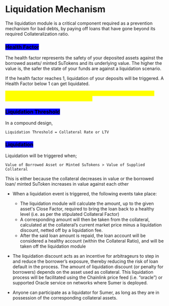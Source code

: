 # Liquidation Mechanism

The liquidation module is a critical component required as a prevention mechanism for bad debts, by paying off loans that have gone beyond its required Collateralization ratio.&#x20;

### <mark style="background-color:blue;">Health Factor</mark>

The health factor represents the safety of your deposited assets against the borrowed assets/ minted SuTokens and its underlying value. The higher the value is, the safer the state of your funds are against a liquidation scenario.&#x20;

If the health factor reaches 1, liquidation of your deposits will be triggered. A Health Factor below 1 can get liquidated.&#x20;

<mark style="color:yellow;">The health factor depends on the liquidation threshold of your collateral against the value of your borrowed funds.</mark>

### <mark style="background-color:blue;">Liquidation Threshold</mark>

In a compound design,&#x20;

```
Liquidation Threshold = Collateral Rate or LTV
```

### <mark style="background-color:blue;">Liquidation</mark>&#x20;

Liquidation will be triggered when;

```
Value of Borrowed Asset or Minted SuTokens > Value of Supplied Collateral 
```

This is either because the collateral decreases in value or the borrowed loan/ minted SuToken increases in value against each other&#x20;

*   When a liquidation event is triggered, the following events take place:&#x20;

    * The liquidation module will calculate the amount, up to the given asset's Close Factor, required to bring the loan back to a healthy level (i.e. as per the stipulated Collateral Factor)&#x20;
    * A corresponding amount will then be taken from the collateral, calculated at the collateral’s current market price minus a liquidation discount, netted off by a liquidation fee.&#x20;
    * After the said loan amount is repaid, the loan account will be considered a healthy account (within the Collateral Ratio), and will be taken off the liquidation module&#x20;


* The liquidation discount acts as an incentive for arbitrageurs to step in and reduce the borrower’s exposure, thereby reducing the risk of loan default in the process. The amount of liquidation discount (or penalty for borrowers) depends on the asset used as collateral. This liquidation process will be facilitated using the Chainlink price feed (i.e. “oracle”) or supported Oracle service on networks where Sumer is deployed.
* Anyone can participate as a liquidator for Sumer, as long as they are in possession of the corresponding collateral assets.
